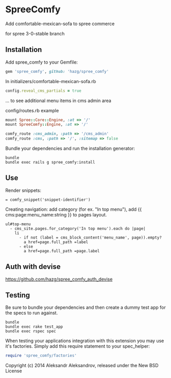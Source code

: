 SpreeComfy
==========

Add comfortable-mexican-sofa to spree commerce

for spree 3-0-stable branch

Installation
------------

Add spree_comfy to your Gemfile:

```ruby
gem 'spree_comfy', github: 'hazg/spree_comfy'
```

In initializers/comfortable-mexican-sofa.rb
```ruby
config.reveal_cms_partials = true
```
... to see additional menu items in cms admin area

config/routes.rb example
```ruby
mount Spree::Core::Engine, :at => '/'
mount SpreeComfy::Engine, :at => '/'

comfy_route :cms_admin, :path => '/cms_admin'
comfy_route :cms, :path => '/', :sitemap => false
```

Bundle your dependencies and run the installation generator:

```shell
bundle
bundle exec rails g spree_comfy:install
```

Use
---
Render snippets:
```slim
= comfy_snippet('snippet-identifier')
```
Creating navigation:
add category (for ex. "In top menu"), add {{ cms:page:menu_name:string }} to pages layout.

```slim
ul#top-menu
  - cms_site.pages.for_category('In top menu').each do |page|
    li
      - if not (label = cms_block_content('menu_name', page)).empty?
        a href=page.full_path =label
      - else
        a href=page.full_path =page.label
```

Auth with devise
----------------

https://github.com/hazg/spree_comfy_auth_devise



Testing
-------

Be sure to bundle your dependencies and then create a dummy test app for the specs to run against.

```shell
bundle
bundle exec rake test_app
bundle exec rspec spec
```

When testing your applications integration with this extension you may use it's factories.
Simply add this require statement to your spec_helper:

```ruby
require 'spree_comfy/factories'
```

Copyright (c) 2014 Aleksandr Aleksandrov, released under the New BSD License
